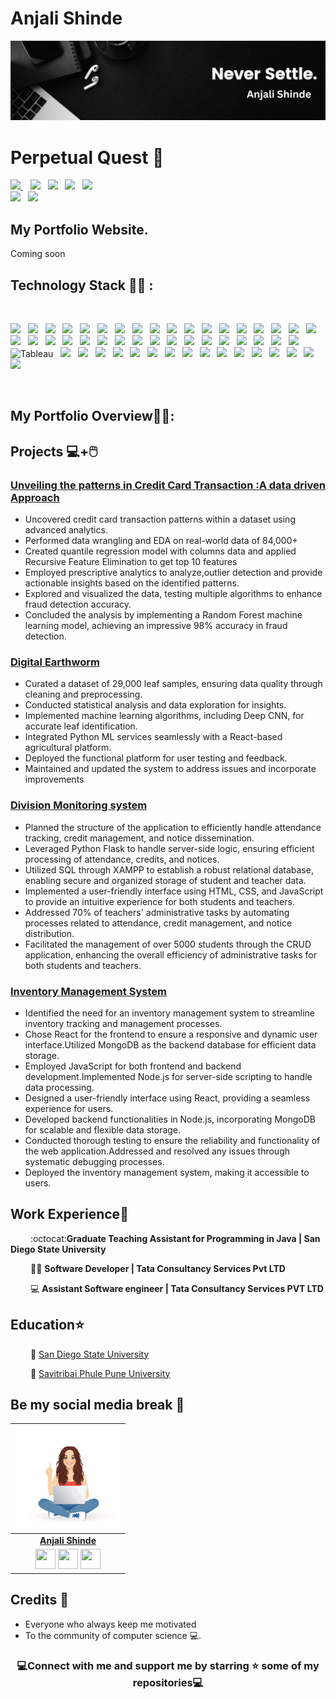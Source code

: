 # Anjali Shinde
![My Banner](/Anjali.png)
# Perpetual Quest 🌠
<a href="mailto:anjushinde19@gmaail.com" target="_blank">
<img src="https://img.shields.io/badge/Gmail-%2317202A?style=for-the-badge&logo=gmail&logoColor=red">
</a>&nbsp;&nbsp;
<a href="https://www.linkedin.com/in/anjalishinde1906/" target="_blank">
<img src="https://img.shields.io/badge/linkedin-%230077B5.svg?style=for-the-badge&logo=linkedin&logoColor=white"></a>&nbsp;&nbsp;
<a href="https://www.kaggle.com/uvjain30/code" target="_blank">
<img src="https://img.shields.io/badge/Kaggle-000?style=for-the-badge&logo=kaggle&logoColor=white"></a>&nbsp;&nbsp;
<a href="https://leetcode.com/rshah2_IP/" target="_blank">
<img src="https://img.shields.io/badge/Leetcode-fbb034?style=for-the-badge&logo=Leetcode&logoColor=black"></a>&nbsp;&nbsp;
<a href="https://platform.stratascratch.com/user/urvi_3012" target="_blank">
<img src="https://img.shields.io/badge/Strata%20Scratch-%2317202A?style=for-the-badge&logo=sonarcloud&logoColor=white"></a>&nbsp;&nbsp;
  <br>
<a href="https://www.github.com/anjalishinde1906/" target="_blank">
<img src="https://img.shields.io/badge/github-grey.svg?style=for-the-badge&logo=github&logoColor=black"></a>&nbsp;&nbsp;
<a href="https://twitter.com/AnjaliS46018187" target="_blank">
<img src="https://img.shields.io/badge/twitter-black.svg?style=for-the-badge&logo=twitter&logoColor=blue"></a>&nbsp;&nbsp;

## My Portfolio Website.

Coming soon
## Technology Stack 👨‍💻 :
<br>
<p >
<img src="https://img.shields.io/badge/JAVA-%2300599C.svg?style=for-the-badge&logo=JAVA&logoColor=white">&nbsp;&nbsp;
<img src="https://img.shields.io/badge/c++-%2300599C.svg?style=for-the-badge&logo=c%2B%2B&logoColor=white">&nbsp;&nbsp;
<img src="https://img.shields.io/badge/python-3670A0?style=for-the-badge&logo=python&logoColor=ffdd54">&nbsp;&nbsp;
<img src="https://img.shields.io/badge/r-%23276DC3.svg?style=for-the-badge&logo=r&logoColor=white">&nbsp;&nbsp;
<img src="https://img.shields.io/badge/C-%2300599C.svg?style=for-the-badge&logo=c&logoColor=white">&nbsp;&nbsp;
<img src="https://img.shields.io/badge/C%23-%23239120.svg?style=for-the-badge&logo=c-sharp&logoColor=white">&nbsp;&nbsp;
<img src="https://img.shields.io/badge/CSS-%231572B6.svg?style=for-the-badge&logo=css3&logoColor=white">&nbsp;&nbsp;
<img src="https://img.shields.io/badge/HTML-%234169E1.svg?style=for-the-badge&logo=html5&logoColor=white">&nbsp;&nbsp;
<img src="https://img.shields.io/badge/JSON-%23000000.svg?style=for-the-badge&logo=json&logoColor=white">&nbsp;&nbsp;
<img src="https://img.shields.io/badge/Tailwind-%2338B2AC.svg?style=for-the-badge&logo=tailwind-css&logoColor=white">&nbsp;&nbsp;
<img src="https://img.shields.io/badge/Bootstrap-%23563D7C.svg?style=for-the-badge&logo=bootstrap&logoColor=white">&nbsp;&nbsp;
<img src="https://img.shields.io/badge/XML-%2300599C.svg?style=for-the-badge&logo=xml&logoColor=white">&nbsp;&nbsp;
<img src="https://img.shields.io/badge/MVC.Net-%23512BD4.svg?style=for-the-badge&logo=.net&logoColor=white">&nbsp;&nbsp;
<img src="https://img.shields.io/badge/React.js-%2361DAFB.svg?style=for-the-badge&logo=react&logoColor=white">&nbsp;&nbsp;
<img src="https://img.shields.io/badge/Django-%23092E20.svg?style=for-the-badge&logo=django&logoColor=white">&nbsp;&nbsp;
<img src="https://img.shields.io/badge/Flask-%23000000.svg?style=for-the-badge&logo=flask&logoColor=white">&nbsp;&nbsp;
<img src="https://img.shields.io/badge/Node.js-%2343853D.svg?style=for-the-badge&logo=node.js&logoColor=white">&nbsp;&nbsp;
<img src="https://img.shields.io/badge/MySQL-%234479A1.svg?style=for-the-badge&logo=mysql&logoColor=white">&nbsp;&nbsp;
<img src="https://img.shields.io/badge/PostgreSQL-%23FF9900.svg?style=for-the-badge&logo=postgresql&logoColor=white">&nbsp;&nbsp;
<img src="https://img.shields.io/badge/MongoDB-%234ea94b.svg?style=for-the-badge&logo=mongodb&logoColor=white">&nbsp;&nbsp;
<img src="https://img.shields.io/badge/Oracle%20DB-%23F00000.svg?style=for-the-badge&logo=oracle&logoColor=white">&nbsp;&nbsp;
<img src="https://img.shields.io/badge/MS%20SQL%20Server-%23CC2927.svg?style=for-the-badge&logo=microsoft-sql-server&logoColor=white">&nbsp;&nbsp;
<img src="https://img.shields.io/badge/jQuery-%230769AD.svg?style=for-the-badge&logo=jquery&logoColor=white">&nbsp;&nbsp;
<img src="https://img.shields.io/badge/numpy-%23013243.svg?style=for-the-badge&logo=numpy&logoColor=white">&nbsp;&nbsp;
<img src="https://img.shields.io/badge/pandas-%23150458.svg?style=for-the-badge&logo=pandas&logoColor=white">&nbsp;&nbsp;
<img src="https://img.shields.io/badge/TensorFlow-%23FF6F00.svg?style=for-the-badge&logo=tensorflow&logoColor=white">&nbsp;&nbsp;
<img src="https://img.shields.io/badge/Scikit--Learn-%23F7931E.svg?style=for-the-badge&logo=scikit-learn&logoColor=white">&nbsp;&nbsp;
<img src="https://img.shields.io/badge/Plotly-%233F4F75.svg?style=for-the-badge&logo=plotly&logoColor=white">&nbsp;&nbsp;
<img src="https://img.shields.io/badge/Seaborn-%23239120.svg?style=for-the-badge&logo=seaborn&logoColor=white">&nbsp;&nbsp;
<img src="https://img.shields.io/badge/Tkinter-%234B8BBE.svg?style=for-the-badge&logo=tkinter&logoColor=white">&nbsp;&nbsp;
<img src="https://img.shields.io/badge/BeautifulSoup-%234B8BBE.svg?style=for-the-badge&logo=beautiful-soup&logoColor=white">&nbsp;&nbsp;  
<img src="https://img.shields.io/badge/AWS-%23232F3E.svg?style=for-the-badge&logo=amazon-aws&logoColor=white">&nbsp;&nbsp;
<img src="https://img.shields.io/badge/Azure-%230078D4.svg?style=for-the-badge&logo=microsoft-azure&logoColor=white">&nbsp;&nbsp;
<img src="https://img.shields.io/badge/Google%20Cloud-%234285F4.svg?style=for-the-badge&logo=google-cloud&logoColor=white">&nbsp;&nbsp;
<img src="https://img.shields.io/badge/docker-%230db7ed.svg?style=for-the-badge&logo=docker&logoColor=white">&nbsp;&nbsp;
<img src="https://img.shields.io/badge/Tableau-10012?style=for-the-badge&logo=globe&logoColor=white" alt="Tableau"/>&nbsp;&nbsp;
<img src="https://img.shields.io/badge/Sitecore%20XP-%230F4C81.svg?style=for-the-badge">&nbsp;&nbsp;
<img src="https://img.shields.io/badge/Danedo-%230062CC.svg?style=for-the-badge">&nbsp;&nbsp;
<img src="https://img.shields.io/badge/Jira-%230A83D8.svg?style=for-the-badge&logo=jira&logoColor=white">&nbsp;&nbsp;
<img src="https://img.shields.io/badge/REST%20APIs-%23000000.svg?style=for-the-badge">&nbsp;&nbsp;
<img src="https://img.shields.io/badge/Microsoft%20Excel-%23217346.svg?style=for-the-badge&logo=microsoft-excel&logoColor=white">&nbsp;&nbsp;
<img src="https://img.shields.io/badge/Tableau-%23E97627.svg?style=for-the-badge&logo=tableau&logoColor=white">&nbsp;&nbsp;
<img src="https://img.shields.io/badge/Power%20BI-%23F2C811.svg?style=for-the-badge&logo=power-bi&logoColor=black">&nbsp;&nbsp;
<img src="https://img.shields.io/badge/PowerShell-%23000000.svg?style=for-the-badge&logo=powershell&logoColor=white">&nbsp;&nbsp;
<img src="https://img.shields.io/badge/Microservices-%23305B9E.svg?style=for-the-badge">&nbsp;&nbsp;
<img src="https://img.shields.io/badge/Bash%20Script-%234EAA25.svg?style=for-the-badge&logo=gnu-bash&logoColor=white">&nbsp;&nbsp;
<img src="https://img.shields.io/badge/Spring-%236DB33F.svg?style=for-the-badge&logo=spring&logoColor=white">&nbsp;&nbsp;
<img src="https://img.shields.io/badge/Scala-%23DC322F.svg?style=for-the-badge&logo=scala&logoColor=white">&nbsp;&nbsp;
<img src="https://img.shields.io/badge/Kanban-%230079BF.svg?style=for-the-badge">&nbsp;&nbsp;
<img src="https://img.shields.io/badge/MapReduce-%23E34A33.svg?style=for-the-badge">&nbsp;&nbsp;
<img src="https://img.shields.io/badge/Spark-%23E25A1C.svg?style=for-the-badge&logo=apache-spark&logoColor=white">&nbsp;&nbsp;
<img src="https://img.shields.io/badge/Google%20Colab-%23F9AB00.svg?style=for-the-badge&logo=google-colab&logoColor=white">&nbsp;&nbsp;
</p>
<br>

## My Portfolio Overview💼🎒:
## Projects   💻+🖱️
### [Unveiling the patterns in Credit Card Transaction :A data driven Approach](https://github.com/anjalishinde1906/Unveiling-the-patterns-in-Credit-Card-Transactions)
- Uncovered credit card transaction patterns within a dataset using advanced analytics.
- Performed data wrangling and EDA on real-world data of 84,000+
- Created quantile regression model with columns data and applied Recursive Feature Elimination to get top 10 features
- Employed prescriptive analytics to analyze,outlier detection and provide actionable insights based on the identified patterns.
- Explored and visualized the data, testing multiple algorithms to enhance fraud detection accuracy.
- Concluded the analysis by implementing a Random Forest machine learning model, achieving an impressive 98% accuracy in fraud detection.
### [Digital Earthworm](https://github.com/anjalishinde1906/Digital-Earthworm-)
- Curated a dataset of 29,000 leaf samples, ensuring data quality through cleaning and preprocessing.
- Conducted statistical analysis and data exploration for insights.
- Implemented machine learning algorithms, including Deep CNN, for accurate leaf identification.
- Integrated Python ML services seamlessly with a React-based agricultural platform.
- Deployed the functional platform for user testing and feedback.
- Maintained and updated the system to address issues and incorporate improvements
### [Division Monitoring system](https://github.com/anjalishinde1906/Division-Monitoring-System/tree/main/div_record_project)
- Planned the structure of the application to efficiently handle attendance tracking, credit management, and notice dissemination.
- Leveraged Python Flask to handle server-side logic, ensuring efficient processing of attendance, credits, and notices.
- Utilized SQL through XAMPP to establish a robust relational database, enabling secure and organized storage of student and teacher data.
- Implemented a user-friendly interface using HTML, CSS, and JavaScript to provide an intuitive experience for both students and teachers.
- Addressed 70% of teachers' administrative tasks by automating processes related to attendance, credit management, and notice distribution.
- Facilitated the management of over 5000 students through the CRUD application, enhancing the overall efficiency of administrative tasks for both students and teachers.
### [Inventory Management System](https://github.com/anjalishinde1906/Inventory-Management-System)
- Identified the need for an inventory management system to streamline inventory tracking and management processes.
- Chose React for the frontend to ensure a responsive and dynamic user interface.Utilized MongoDB as the backend database for efficient data storage.
- Employed JavaScript for both frontend and backend development.Implemented Node.js for server-side scripting to handle data processing.
- Designed a user-friendly interface using React, providing a seamless experience for users.
- Developed backend functionalities in Node.js, incorporating MongoDB for scalable and flexible data storage.
- Conducted thorough testing to ensure the reliability and functionality of the web application.Addressed and resolved any issues through systematic debugging processes.
- Deployed the inventory management system, making it accessible to users.

## Work Experience💼

&emsp;&emsp;  :octocat:__Graduate Teaching Assistant for Programming in Java | San Diego State University__

&emsp;&emsp; 👨‍💻 __Software Developer | Tata Consultancy Services Pvt LTD__

&emsp;&emsp; 💻 __Assistant Software engineer | Tata Consultancy Services PVT LTD__

## Education⭐️  

&emsp;&emsp; 🏫 [San Diego State University ](https://www.sdsu.edu/)

&emsp;&emsp; 🏫 [Savitribai Phule Pune University](http://www.unipune.ac.in/)

## Be my social media break 🏅

|                                                                                     <a href="https://github.com/anjalishinde1906"><img src="bannerImg.jpg" width=170px height=165px /></a>                                                                                         |
| :------------------------------------------------------------------------------------------------------------------------------------------------------------------------------------------------------------------------------------------------------------------------------------------------------------------------------------------: |
|                                                                                                                                        **[Anjali Shinde](https://github.com/anjalishinde1906)**                                                                                                                                        |
| <a href="https://twitter.com/AnjaliS46018187" width="64px"><img src="https://raw.githubusercontent.com/vinitshahdeo/Water-Monitoring-System/master/assets/twitter.png" width="32px" height="32px"></a> <a href="https://www.facebook.com/profile.php?id=100021329750362"><img src="https://raw.githubusercontent.com/vinitshahdeo/Water-Monitoring-System/master/assets/facebook.png" width="32px" height="32px"></a> <a href="www.linkedin.com/in/anjsshinde19/"><img src="https://raw.githubusercontent.com/vinitshahdeo/Water-Monitoring-System/master/assets/linkedin.png" width="32px" height="32px"></a> |## License

## Credits 💖
* Everyone who always keep me motivated
* To the community of computer science 💻.
<h3 align='center'>💻Connect with me and support me by starring ⭐ some of my repositories💻</h2>
<br>
